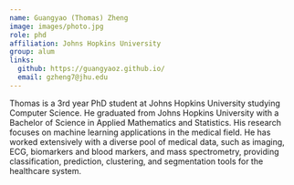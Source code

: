 ```yaml
---
name: Guangyao (Thomas) Zheng
image: images/photo.jpg
role: phd
affiliation: Johns Hopkins University
group: alum
links:
  github: https://guangyaoz.github.io/
  email: gzheng7@jhu.edu
---
```


Thomas is a 3rd year PhD student at Johns Hopkins University studying Computer Science. He graduated from Johns Hopkins University with a Bachelor of Science in Applied Mathematics and Statistics. His research focuses on machine learning applications in the medical field. He has worked extensively with a diverse pool of medical data, such as imaging, ECG, biomarkers and blood markers, and mass spectrometry, providing classification, prediction, clustering, and segmentation tools for the healthcare system. 
